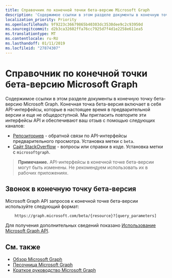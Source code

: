 ```yaml
---
title: Справочник по конечной точки бета-версию Microsoft Graph
description: 'Содержимое ссылки в этом разделе документы в конечную точку бета-версию Microsoft Graph. Конечная точка бета-версия включает в себя API-интерфейсы, которые в настоящее время в предварительной версии и еще не общедоступной. Мы пригласить повторите эти интерфейсы API и обеспечивают ваш отзыв с помощью следующих каналов:'
localization_priority: Priority
ms.openlocfilehash: 9f9223c36679865b40303dc3530dee9c2c93950d
ms.sourcegitcommit: d2b3ca32602ffa76cc7925d7f4d1e2258e611ea5
ms.translationtype: MT
ms.contentlocale: ru-RU
ms.lasthandoff: 01/11/2019
ms.locfileid: "27874307"
---
```

# <a name="microsoft-graph-beta-endpoint-reference"></a>Справочник по конечной точки бета-версию Microsoft Graph

Содержимое ссылки в этом разделе документы в конечную точку бета-версию Microsoft Graph. Конечная точка бета-версия включает в себя API-интерфейсы, которые в настоящее время в предварительной версии и еще не общедоступной. Мы пригласить повторите эти интерфейсы API и обеспечивают ваш отзыв с помощью следующих каналов:

- [Репозиториев](https://github.com/OfficeDev/microsoft-graph-docs/issues) - обратной связи по API-интерфейсы предварительного просмотра. Установка метки с `beta`.
- [Сайт StackOverflow](https://stackoverflow.com/questions/tagged/microsoftgraph) - вопросы или справки в коде. Установка метки с `microsoftgraph`.

> **Примечание.** API-интерфейсы в конечной точке бета-версии могут быть изменены. Не рекомендуем использовать их в рабочих приложениях. 

## <a name="call-the-beta-endpoint"></a>Звонок в конечную точку бета-версия

Microsoft Graph API запросов к конечной точке бета-версии используйте следующий формат:

```
    https://graph.microsoft.com/beta/{resource}?[query_parameters]
```

Для получения дополнительных сведений показано [Использование Microsoft Graph API](/graph/use-the-api).

## <a name="see-also"></a>См. также

- [Обзор Microsoft Graph](/graph/overview)
- [Песочница Microsoft Graph](https://developer.microsoft.com/graph/graph-explorer)
- [Краткое руководство Microsoft Graph](https://developer.microsoft.com/graph/quick-start)

